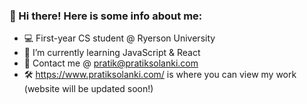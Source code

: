 ### 👋 Hi there! Here is some info about me:

- 💻 First-year CS student @ Ryerson University
- 📝 I’m currently learning JavaScript & React
- 📧 Contact me @ pratik@pratiksolanki.com
- 🛠 https://www.pratiksolanki.com/ is where you can view my work (website will be updated soon!)

